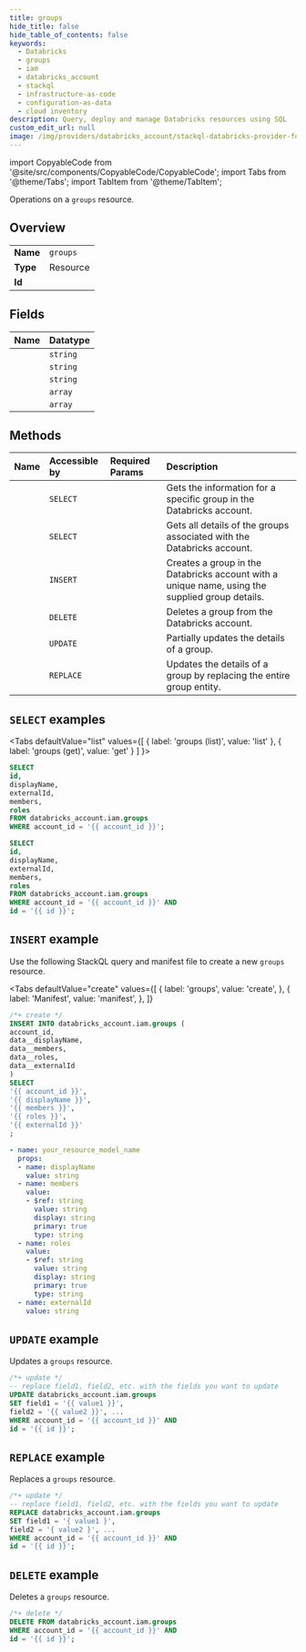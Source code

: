 ```yaml
---
title: groups
hide_title: false
hide_table_of_contents: false
keywords:
  - Databricks
  - groups
  - iam
  - databricks_account
  - stackql
  - infrastructure-as-code
  - configuration-as-data
  - cloud inventory
description: Query, deploy and manage Databricks resources using SQL
custom_edit_url: null
image: /img/providers/databricks_account/stackql-databricks-provider-featured-image.png
---
```


import CopyableCode from '@site/src/components/CopyableCode/CopyableCode';
import Tabs from '@theme/Tabs';
import TabItem from '@theme/TabItem';

Operations on a <code>groups</code> resource.  

## Overview
<table><tbody>
<tr><td><b>Name</b></td><td><code>groups</code></td></tr>
<tr><td><b>Type</b></td><td>Resource</td></tr>
<tr><td><b>Id</b></td><td><CopyableCode code="databricks_account.iam.groups" /></td></tr>
</tbody></table>

## Fields
| Name | Datatype |
|:-----|:---------|
| <CopyableCode code="id" /> | `string` |
| <CopyableCode code="displayName" /> | `string` |
| <CopyableCode code="externalId" /> | `string` |
| <CopyableCode code="members" /> | `array` |
| <CopyableCode code="roles" /> | `array` |

## Methods
| Name | Accessible by | Required Params | Description |
|:-----|:--------------|:----------------|:------------|
| <CopyableCode code="get" /> | `SELECT` | <CopyableCode code="account_id, id" /> | Gets the information for a specific group in the Databricks account. |
| <CopyableCode code="list" /> | `SELECT` | <CopyableCode code="account_id" /> | Gets all details of the groups associated with the Databricks account. |
| <CopyableCode code="create" /> | `INSERT` | <CopyableCode code="account_id" /> | Creates a group in the Databricks account with a unique name, using the supplied group details. |
| <CopyableCode code="delete" /> | `DELETE` | <CopyableCode code="account_id, id" /> | Deletes a group from the Databricks account. |
| <CopyableCode code="patch" /> | `UPDATE` | <CopyableCode code="account_id, id" /> | Partially updates the details of a group. |
| <CopyableCode code="update" /> | `REPLACE` | <CopyableCode code="account_id, id" /> | Updates the details of a group by replacing the entire group entity. |

## `SELECT` examples

<Tabs
    defaultValue="list"
    values={[
        { label: 'groups (list)', value: 'list' },
        { label: 'groups (get)', value: 'get' }
    ]
}>
<TabItem value="list">

```sql
SELECT
id,
displayName,
externalId,
members,
roles
FROM databricks_account.iam.groups
WHERE account_id = '{{ account_id }}';
```

</TabItem>
<TabItem value="get">

```sql
SELECT
id,
displayName,
externalId,
members,
roles
FROM databricks_account.iam.groups
WHERE account_id = '{{ account_id }}' AND
id = '{{ id }}';
```

</TabItem>
</Tabs>

## `INSERT` example

Use the following StackQL query and manifest file to create a new <code>groups</code> resource.

<Tabs
    defaultValue="create"
    values={[
        { label: 'groups', value: 'create', },
        { label: 'Manifest', value: 'manifest', },
    ]}
>
<TabItem value="create">

```sql
/*+ create */
INSERT INTO databricks_account.iam.groups (
account_id,
data__displayName,
data__members,
data__roles,
data__externalId
)
SELECT 
'{{ account_id }}',
'{{ displayName }}',
'{{ members }}',
'{{ roles }}',
'{{ externalId }}'
;
```

</TabItem>
<TabItem value="manifest">

```yaml
- name: your_resource_model_name
  props:
  - name: displayName
    value: string
  - name: members
    value:
    - $ref: string
      value: string
      display: string
      primary: true
      type: string
  - name: roles
    value:
    - $ref: string
      value: string
      display: string
      primary: true
      type: string
  - name: externalId
    value: string

```

</TabItem>
</Tabs>

## `UPDATE` example

Updates a <code>groups</code> resource.

```sql
/*+ update */
-- replace field1, field2, etc. with the fields you want to update        
UPDATE databricks_account.iam.groups
SET field1 = '{{ value1 }}',
field2 = '{{ value2 }}', ...
WHERE account_id = '{{ account_id }}' AND
id = '{{ id }}';
```

## `REPLACE` example

Replaces a <code>groups</code> resource.

```sql
/*+ update */
-- replace field1, field2, etc. with the fields you want to update
REPLACE databricks_account.iam.groups
SET field1 = '{ value1 }',
field2 = '{ value2 }', ...
WHERE account_id = '{{ account_id }}' AND
id = '{{ id }}';
```

## `DELETE` example

Deletes a <code>groups</code> resource.

```sql
/*+ delete */
DELETE FROM databricks_account.iam.groups
WHERE account_id = '{{ account_id }}' AND
id = '{{ id }}';
```
